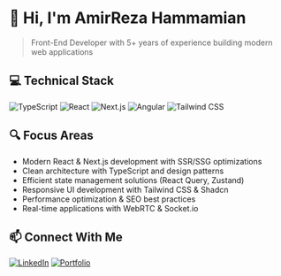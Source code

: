 # 👋 Hi, I'm AmirReza Hammamian

> Front-End Developer with 5+ years of experience building modern web applications

## 💻 Technical Stack

![TypeScript](https://img.shields.io/badge/-TypeScript-3178C6?style=flat-square&logo=typescript&logoColor=white)
![React](https://img.shields.io/badge/-React-61DAFB?style=flat-square&logo=react&logoColor=black)
![Next.js](https://img.shields.io/badge/-Next.js-000000?style=flat-square&logo=next.js&logoColor=white)
![Angular](https://img.shields.io/badge/-Angular-DD0031?style=flat-square&logo=angular&logoColor=white)
![Tailwind CSS](https://img.shields.io/badge/-Tailwind-38B2AC?style=flat-square&logo=tailwind-css&logoColor=white)

## 🔍 Focus Areas

- Modern React & Next.js development with SSR/SSG optimizations
- Clean architecture with TypeScript and design patterns
- Efficient state management solutions (React Query, Zustand)
- Responsive UI development with Tailwind CSS & Shadcn
- Performance optimization & SEO best practices
- Real-time applications with WebRTC & Socket.io

## 📫 Connect With Me

[![LinkedIn](https://img.shields.io/badge/-LinkedIn-0077B5?style=flat-square&logo=linkedin&logoColor=white)](https://linkedin.com/in/amir-rh99)
[![Portfolio](https://img.shields.io/badge/-Portfolio-000000?style=flat-square&logo=github&logoColor=white)](https://amir-rh99.github.io/resume/)
